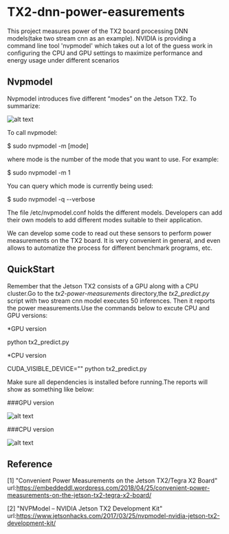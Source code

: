 # TX2-dnn-power-easurements
This project measures power of the TX2 board processing DNN models(take two stream cnn as an example). NVIDIA is providing a command line tool 'nvpmodel' which takes out a lot of the guess work in configuring the CPU and GPU settings to maximize performance and energy usage under different scenarios

## Nvpmodel
Nvpmodel introduces five different “modes” on the Jetson TX2. To summarize:

![alt text](https://developer.ridgerun.com/wiki/images/c/cd/NVPmodes.png)

To call nvpmodel:

$ sudo nvpmodel -m [mode]
    
where mode is the number of the mode that you want to use. For example:

$ sudo nvpmodel -m 1

You can query which mode is currently being used:

$ sudo nvpmodel -q --verbose

The file /etc/nvpmodel.conf holds the different models. Developers can add their own models to add different modes suitable to their application.

We can develop some code to read out these sensors to perform power measurements on the TX2 board. It is very convenient in general, and even allows to automatize the process for different benchmark programs, etc.

## QuickStart

Remember that the Jetson TX2 consists of a GPU along with a CPU cluster.Go to the *tx2-power-measurements* directory,the *tx2_predict.py* script with two stream cnn model executes 50 inferences. Then it reports the power measurements.Use the commands below to excute CPU and GPU versions:

*GPU version

python tx2_predict.py

*CPU version

CUDA_VISIBLE_DEVICE="" python tx2_predict.py

Make sure all dependencies is installed before running.The reports will show as something like below:

###GPU version

![alt text](https://github.com/lcm97/TX2-dnn-power-measurements/blob/master/gpu_versin.png)

###CPU version

![alt text](https://github.com/lcm97/TX2-dnn-power-measurements/blob/master/cpu_version.png)

## Reference
[1] "Convenient Power Measurements on the Jetson TX2/Tegra X2 Board" url:https://embeddeddl.wordpress.com/2018/04/25/convenient-power-measurements-on-the-jetson-tx2-tegra-x2-board/

[2] "NVPModel – NVIDIA Jetson TX2 Development Kit" url:https://www.jetsonhacks.com/2017/03/25/nvpmodel-nvidia-jetson-tx2-development-kit/

